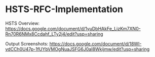 # HSTS-RFC-Implementation

HSTS Overview:
https://docs.google.com/document/d/1yuDbHAkFe_LizKm7XN0-Rn70R6NMx8Ccdahf_LTy2j4/edit?usp=sharing

Output Screenshots:
https://docs.google.com/document/d/18WI-vdCCh0U47p-1fUYbVMOgNuaJSFG6J0aI8Wkijmw/edit?usp=sharing
